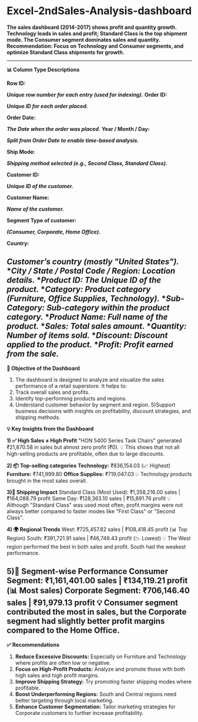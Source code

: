 # Excel-2ndSales-Analysis-dashboard

******The sales dashboard (2014-2017) shows profit and quantity growth. Technology leads in sales and profit; Standard Class is the top shipment mode. The Consumer segment dominates sales and quantity. Recommendation: Focus on Technology and Consumer segments, and optimize Standard Class shipments for growth.******

------------------------------------------------------------------------------------------------------------------------------------------------------------------------------------------------
**📊 Column Type Descriptions**

**Row ID:**

*****Unique row number for each entry (used for indexing).*****
**Order ID:**

*****Unique ID for each order placed.*****

**Order Date:**

*****The Date when the order was placed.*****
**Year / Month / Day:**

*****Split from Order Date to enable time-based analysis.*****

**Ship Mode:**

*****Shipping method selected (e.g., Second Class, Standard Class).*****

**Customer ID:**

*****Unique ID of the customer.*****

**Customer Name:**

*****Name of the customer.*****

**Segment	Type of customer:**

*****(Consumer, Corporate, Home Office).*****

**Country:**

*****Customer’s country (mostly "United States").*****
**City / State / Postal Code / Region:*
*****Location details.*****
**Product ID:*
*****The Unique ID of the product.*****
**Category:*
*****Product category (Furniture, Office Supplies, Technology).*****
**Sub-Category:*
*****Sub-category within the product category.*****
**Product Name:*
*****Full name of the product.*****
**Sales:*
*****Total sales amount.*****
**Quantity:*
*****Number of items sold.*****
**Discount:*
*****Discount applied to the product.*****
**Profit:*
*****Profit earned from the sale.*****
------------------------------------------------------------------------------------------------------------------------------------------------------------------------------------------------
**🎯 Objective of the Dashboard**
1) The dashboard is designed to analyze and visualize the sales performance of a retail superstore. It helps to:
2) Track overall sales and profits.
3) Identify top-performing products and regions.
4) Understand customer behavior by segment and region.
5)Support business decisions with insights on profitability, discount strategies, and shipping methods.

**💡 Key Insights from the Dashboard**    

**1) ✅ High Sales ≠ High Profit**
 "HON 5400 Series Task Chairs" generated ₹21,870.58 in sales but almost zero profit (₹0).
💡 This shows that not all high-selling products are profitable, often due to large discounts.

**2) 📦 Top-selling categories**
**Technology:** ₹836,154.03 (📈 Highest)
**Furniture:** ₹741,999.80
**Office Supplies:** ₹719,047.03
💡 Technology products brought in the most sales overall.

**3)🚚 Shipping Impact**
Standard Class (Most Used): ₹1,358,216.00 sales | ₹164,088.79 profit
Same Day: ₹128,363.10 sales | ₹15,891.76 profit
💡 Although "Standard Class" was used most often, profit margins were not always better compared to faster modes like "First Class" or "Second Class".

**4) 🌍 Regional Trends**
West: ₹725,457.82 sales | ₹108,418.45 profit (📊 Top Region)
South: ₹391,721.91 sales | ₹46,749.43 profit (📉 Lowest)
💡 The West region performed the best in both sales and profit. South had the weakest performance.

**5)👥 Segment-wise Performance**
Consumer Segment: ₹1,161,401.00 sales | ₹134,119.21 profit (📊 Most sales)
Corporate Segment: ₹706,146.40 sales | ₹91,979.13 profit
💡 Consumer segment contributed the most in sales, but the Corporate segment had slightly better profit margins compared to the Home Office.
----------------------------------------------------------------------------------------------------------------------------------------------------------------------------------------------
**✅ Recommendations**
1) **Reduce Excessive Discounts:** Especially on Furniture and Technology where profits are often low or negative.
2) **Focus on High-Profit Products:** Analyze and promote those with both high sales and high profit margins.
3) **Improve Shipping Strategy:** Try promoting faster shipping modes where profitable.
4) **Boost Underperforming Regions:** South and Central regions need better targeting through local marketing.
5) **Enhance Customer Segmentation:** Tailor marketing strategies for Corporate customers to further increase profitability.




